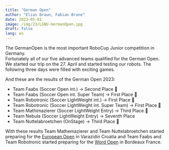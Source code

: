 ```yaml
---
title: "German Open"
author: "Elias Braun, Fabian Brune"
date: 2023-05-01
image: /img/23/LGNU-GermanOpen.jpg
draft: false
lang: en
---
```


The GermanOpen is the most important RoboCup Junior competition in Germany. <br/>
Fortunately all of our five advanced teams qualified for the German Open.
We started our trip on the 27. April and started testing our robots. 
The following three days were filled with exciting games. <br/>

And these are the results of the German Open 2023:

 - Team Faabs (Soccer Open int.) &rarr; Second Place 🥈
 - Team Faabs (Soccer Open int. Super Team) &rarr; First Place 🥇
 - Team Robotronic (Soccer LightWeight int.) &rarr; First Place 🥇
 - Team Robotronic (Soccer LightWeight int. Super Team) &rarr; First Place 🥇
 - Team Mathimazierer (Soccer LightWeight Entry) &rarr; Third Place 🥉
 - Team Nebula (Soccer LightWeight Entry) &rarr; Seventh Place
 - Team Nuttelabroetchen (OnStage) &rarr; Third Place 🥉

With these results Team Mathemazierer and Team Nuttelabroetchen started preparing for the [European Open](/en/posts/europeanopen2023/) in Varazidin Croatia 
and Team Faabs and Team Robotronic started preparing for the [Word Open](/en/posts/worldopen2023/) in Bordeaux France.